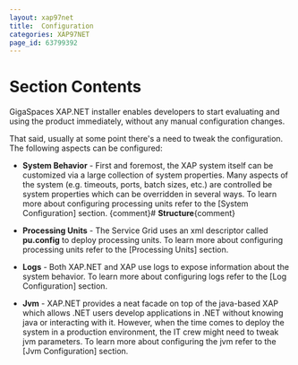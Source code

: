 ```yaml
---
layout: xap97net
title:  Configuration
categories: XAP97NET
page_id: 63799392
---
```


# Section Contents

GigaSpaces XAP.NET installer enables developers to start evaluating and using the product immediately, without any manual configuration changes.

That said, usually at some point there's a need to tweak the configuration. The following aspects can be configured:

- **System Behavior** - First and foremost, the XAP system itself can be customized via a large collection of system properties. Many aspects of the system (e.g. timeouts, ports, batch sizes, etc.) are controlled be system properties which can be overridden in several ways. To learn more about configuring processing units refer to the [System Configuration] section.
{comment}# **Structure**{comment}

- **Processing Units** - The Service Grid uses an xml descriptor called **pu.config** to deploy processing units. To learn more about configuring processing units refer to the [Processing Units] section.

- **Logs** - Both XAP.NET and XAP use logs to expose information about the system behavior. To learn more about configuring logs refer to the [Log Configuration] section.

- **Jvm** - XAP.NET provides a neat facade on top of the java-based XAP which allows .NET users develop applications in .NET without knowing java or interacting with it. However, when the time comes to deploy the system in a production environment, the IT crew might need to tweak jvm parameters. To learn more about configuring the jvm refer to the [Jvm Configuration] section.
